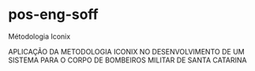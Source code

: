 pos-eng-soff
============
Métodologia Iconix

APLICAÇÃO DA METODOLOGIA ICONIX NO DESENVOLVIMENTO DE UM SISTEMA PARA O
CORPO DE BOMBEIROS MILITAR DE SANTA CATARINA
